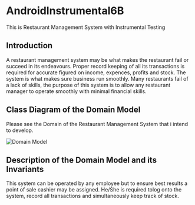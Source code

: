# AndroidInstrumental6B
This is Restaurant Management System with Instrumental Testing


## Introduction
A restaurant management system may be what makes the restaurant fail or succeed in its endeavours. Proper record keeping of all its transactions is required for accurate figured on income, expences, profits and stock. The system is what makes sure business run smoothly.
Many restaurants fail of a lack of skills, the purpose of this system is to allow any restaurant manager to operate smoothly with minimal financial skills. 

## Class Diagram of the Domain Model
Please see the Domain of the Restaurant Management System that i intend to develop.

![Domain Model](/rmsModel.png)

## Description of the Domain Model and its Invariants

This system can be operated by any employee but to ensure best results a point of sale cashier may be assigned. 
He/She is required tolog onto the system, record all transactions and simultaneously keep track of stock.
